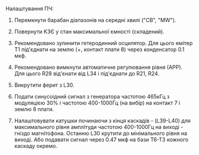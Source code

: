 Налаштування ПЧ:

   1. Перемкнути барабан діапазонів на середні хвилі ("СВ", "MW").

   2. Повернути KЗЄ у стан максимальної ємності (складений).

   3. Рекомендовано зупинити гетеродинний осцилятор. Для цього емітер Т1 під'єднати на землю (+, контакт плати 8) через конденсатор 0.1 мкф.

   4. Рекомендовано вимкнути автоматичне регулювання рівня (АРР). Для цього R28 від'єнати від L34 і під'єднати до R21, R24.

   5. Викрутити ферит з L30.

   6. Подати синусоідний сигнал з генератора частотою 465кГц з модуляцією 30% і частотою 400-1000Гц (на вибір) на контакт 7 і землю 8 плати.

   7. Налаштовувати катушки починаючи з кінця каскадів - (L39-L40) для максимального рівня амплітуди частотою 400-1000Гц на виході - гніздо магнітофона. Останню L30 крутити до мінімального рівня на виході. Або подавати сигнал через 0.47 мкф на бази T6-T3 кожного каскаду окремо. 
